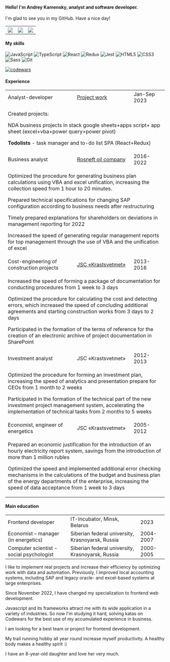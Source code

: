 <h4>Hello! I'm Andrey Kamensky, analyst and software developer.</h4>
<p>I'm glad to see you in my GitHub. Have a nice day!</p>
<table>
  <tr>
    <th><a href="https://www.linkedin.com/in/andrey-frontend/"><img src="https://img.icons8.com/color/1x/linkedin-circled.png"></img></a></th>
    <th><a href="https://t.me/kamensky24"><img src="https://img.icons8.com/color/1x/telegram-app"></img></a></th>
    <th><a href="https://wa.me/89232870027"><img src="https://img.icons8.com/color/1x/apple-phone.png"></img></a></th>
  </tr>
  </table>

<h4>My skills</h4>

![JavaScript](https://img.shields.io/badge/javascript-%23323330.svg?style=for-the-badge&logo=javascript&logoColor=%23F7DF1E)
![TypeScript](https://img.shields.io/badge/typescript-%23007ACC.svg?style=for-the-badge&logo=typescript&logoColor=white)
![React](https://img.shields.io/badge/react-%2320232a.svg?style=for-the-badge&logo=react&logoColor=%2361DAFB)
![Redux](https://img.shields.io/badge/redux-%23593d88.svg?style=for-the-badge&logo=redux&logoColor=white)
![Jest](https://img.shields.io/badge/Jest-C21325.svg?style=for-the-badge&logo=Jest&logoColor=white)
![HTML5](https://img.shields.io/badge/HTML5-E34F26.svg?style=for-the-badge&logo=HTML5&logoColor=white)
![CSS3](https://img.shields.io/badge/CSS3-1572B6.svg?style=for-the-badge&logo=CSS3&logoColor=white)
![Sass](https://img.shields.io/badge/Sass-CC6699.svg?style=for-the-badge&logo=Sass&logoColor=white)
![Git](https://img.shields.io/badge/Git-F05032.svg?style=for-the-badge&logo=Git&logoColor=white)

[![codewars](https://www.codewars.com/users/Kamensky124/badges/small)](https://www.codewars.com/users/Kamensky124) 

<h4>Experience</h4>
<table>
  <tr>
    <td>Analyst-developer</td>
    <td><a href="https://www.upwork.com/"> Project work</a></td>
    <td>Jan-Sep 2023</td>
  </tr>
  <tr>
    <td colspan="3"><p>Created projects:</p>
      <p>NDA business projects in stack google sheets+apps script+ app sheet (excel+vba+power query+power pivot)</p>
      <p><b>Todolists</b> - task manager and to-do list SPA (React+Redux)</p>
</td>
   </tr>
  
  <tr>
    <td>Business analyst</td>
    <td><a href="https://www.rosneft.com/"> Rosneft oil company</a></td>
    <td>2016-2022</td>
  </tr>
  <tr>
    <td colspan="3">
      <p>Optimized the procedure for generating business plan calculations using VBA and excel unification, increasing the collection speed from 1 hour to 20 minutes.</p>
<p>Prepared technical specifications for changing SAP configuration according to business needs after restructuring</p>
<p>Timely prepared explanations for shareholders on deviations in management reporting for 2022</p>
<p>Increased the speed of generating regular management reports for top management through the use of VBA and the unification of excel</p>
</td>
   </tr>
    <tr>
    <td>Cost-engineering of construction projects </td>
    <td><a href="https://www.krastsvetmet.ru/">JSC «Krastsvetmet»</a></td>
      <td>2013-2016</td>
  </tr>
  <tr>
    <td colspan="3"><p>Increased the speed of forming a package of documentation for conducting procedures from 1 week to 3 days</p>
<p>Optimized the procedure for calculating the cost and detecting errors, which increased the speed of concluding additional agreements and starting construction works from 3 days to 2 days</p>
<p>Participated in the formation of the terms of reference for the creation of an electronic archive of project documentation in SharePoint</p>
</td>
   </tr>
      <tr>
    <td>Investment analyst</td>
    <td>JSC «Krastsvetmet»</td>
      <td>2012-2013</td>
  </tr>
  <tr>
    <td colspan="3"><p>Optimized the procedure for forming an investment plan, increasing the speed of analytics and presentation prepare for CEOs from 1 month to 2 weeks</p>
<p>Participated in the formation of the technical part of the new investment project management system, accelerating the implementation of technical tasks from 2 months to 5 weeks</p>
</td>
   </tr>
        <tr>
    <td>Economist, engineer of energetics</td>
    <td>JSC «Krastsvetmet»</td>
      <td>2005-2012</td>
  </tr>
  <tr>
    <td colspan="3"><p>Prepared an economic justification for the introduction of an hourly electricity report system, savings from the introduction of more than 1 million rubles</p>
<p>Optimized the speed and implemented additional error checking mechanisms in the calculations of the budget and business plan of the energy departments of the enterprise, increasing the speed of data acceptance from 1 week to 3 days</p>
</td>
   </tr>
    </table>

<h4>Main education</h4>
<table>
  <tr>
    <td>Frontend developer</td>
    <td>IT-Incubator, Minsk, Belarus</td>
    <td>2023</td>
  </tr>
        <tr>
    <td>Еconomist – manager (in energetics)</td>
          <td>Siberian federal university, Krasnoyarsk, Russia</td>
          <td>2004-2007</td>
  </tr>
    <tr>
      <td>Сomputer scientist - social psychologist</td>
    <td>Siberian federal university, Krasnoyarsk, Russia</td>
      <td>2000-2005</td>
  </tr>
    </table>
    
<p>I like to implement real projects and increase their efficiency by optimizing work with data and automation. Previously, I improved local accounting systems, including SAP and legacy oracle- and excel-based systems at large enterprises.</p>
<p>Since November 2022, I have changed my specialization to frontend web development.</p>
<p>Javascript and its frameworks attract me with its wide application in a variety of industries. So now I'm studying it hard, solving katas on Codewars for the best use of my accumulated experience in business.</p>
<p>I am looking for a best team or project for frontend development.</p>
<p>My trail running hobby all year round increase myself productivity. A healthy body makes a healthy spirit :) </p>
<p>I have an 8-year-old daughter and love her very much.</p>
